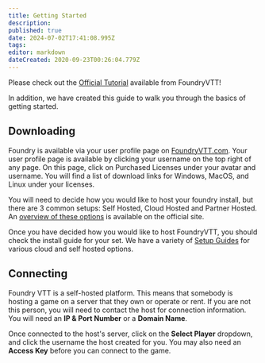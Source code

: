 ```yaml
---
title: Getting Started
description: 
published: true
date: 2024-07-02T17:41:08.995Z
tags: 
editor: markdown
dateCreated: 2020-09-23T00:26:04.779Z
---
```


Please check out the [Official Tutorial](https://foundryvtt.com/article/tutorial/) available from FoundryVTT!

In addition, we have created this guide to walk you through the basics of getting started.

## Downloading
Foundry is available via your user profile page on [FoundryVTT.com](https://foundryvtt.com).  Your user profile page is available by clicking your username on the top right of any page.  On this page, click on Purchased Licenses under your avatar and username.  You will find a list of download links for Windows, MacOS, and Linux under your licenses.

You will need to decide how you would like to host your foundry install, but there are 3 common setups: Self Hosted, Cloud Hosted and Partner Hosted. An [overview of these options](https://foundryvtt.com/article/hosting/) is available on the official site.

Once you have decided how you would like to host FoundryVTT, you should check the install guide for your set. We have a variety of [Setup Guides](/setup/hosting) for various cloud and self hosted options.

## Connecting
Foundry VTT is a self-hosted platform. This means that somebody is hosting a game on a server that they own or operate or rent. If you are not this person, you will need to contact the host for connection information. You will need an **IP & Port Number** or a **Domain Name**.

Once connected to the host's server, click on the **Select Player** dropdown, and click the username the host created for you. You may also need an **Access Key** before you can connect to the game.
